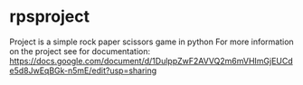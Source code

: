 # rpsproject
Project is a simple rock paper scissors game in python
For more information on the project see for documentation: https://docs.google.com/document/d/1DulppZwF2AVVQ2m6mVHImGjEUCde5d8JwEqBGk-n5mE/edit?usp=sharing
